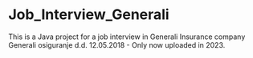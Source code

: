 # Job_Interview_Generali
This is a Java project for a job interview in Generali Insurance company Generali osiguranje d.d. 12.05.2018 - Only now uploaded in 2023.

